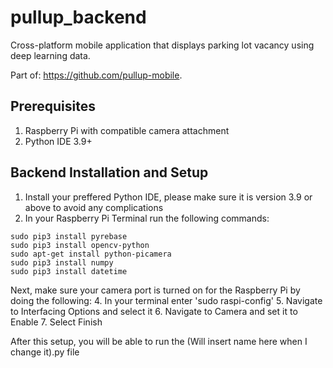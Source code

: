 # pullup_backend
Cross-platform mobile application that displays parking lot vacancy using deep learning data.

Part of: https://github.com/pullup-mobile.

## Prerequisites
1. Raspberry Pi with compatible camera attachment
2. Python IDE 3.9+

## Backend Installation and Setup
1. Install your preffered Python IDE, please make sure it is version 3.9 or above to avoid any complications
2. In your Raspberry Pi Terminal run the following commands:
```
sudo pip3 install pyrebase
sudo pip3 install opencv-python
sudo apt-get install python-picamera
sudo pip3 install numpy
sudo pip3 install datetime
```
Next, make sure your camera port is turned on for the Raspberry Pi by doing the following:
4. In your terminal enter 'sudo raspi-config'
5. Navigate to Interfacing Options and select it
6. Navigate to Camera and set it to Enable
7. Select Finish



After this setup, you will be able to run the (Will insert name here when I change it).py file
